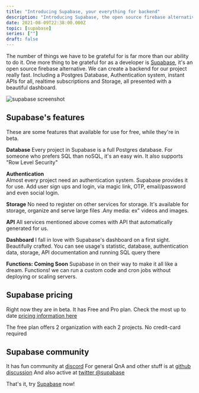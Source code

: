 ```yaml
---
title: "Introducing Supabase, your everything for backend"
description: "Introducing Supabase, the open source firebase alternative. We can create a backend for our project really fast. Start your project with a Postgres Database, Authentication, instant APIs, realtime subscriptions and Storage with a beautiful dashboard."
date: 2021-08-09T22:38:00.000Z
topic: [supabase]
series: [""]
draft: false
---
```

The number of things we have to be grateful for is far more than our ability to do it. One more thing to be grateful for as a developer is [Supabase](https://supabase.io/), it's an open source firebase alternative. We can create a backend for our project really fast. Including a Postgres Database, Authentication system, instant APIs for all, realtime subscriptions and Storage, all presented with a beautiful dashboard.  


![supabase screenshot](https://i.ibb.co/VSQZP65/Screen-Shot-2021-08-10-at-6-43-17-AM.png)




## Supabase's features

These are some features that available for use for free, while they're in beta.

**Database**
Every project in Supabase is a full Postgres database. For someone who prefers SQL than noSQL, it's an easy win. It also supports "Row Level Security"  

**Authentication**  
Almost every project need an authentication system. Supabase provides it for use. Add user sign ups and login, via magic link, OTP, email/password and even social login.   


**Storage**
No need to register on other services for storage. It's available for storage, organize and serve large files .Any media: ex" videos and images.  


**API**
All services mentioned above comes with API that automatically generated for us.   

**Dashboard**
I fall in love with Supabase's dashboard on a first sight. Beautifully crafted. You can see usage's statistic, database, authentication data, storage, API documentation and running SQL query there  

**Functions: Coming Soon**
Supabase in on their way to make it all like a dream. Functions! we can run a custom code and cron jobs without deploying or scaling servers.

## Supabase pricing

Right now they are in beta. It has Free and Pro plan. Check the most up to date [pricing information here](https://supabase.io/pricing)


The free plan offers 2 organization with each 2 projects. No credit-card required

## Supabase community
It has fun community at [discord](http://discord.supabase.io/)
For general QnA and other stuff is at [github discussion](https://github.com/supabase/supabase/discussions)
And also active at [twitter @supabase](https://twitter.com/supabase)

That's it, try [Supabase](https://supabase.io/) now!



